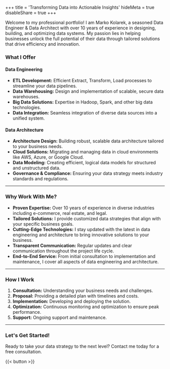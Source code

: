 +++
title = 'Transforming Data into Actionable Insights'
hideMeta = true
disableShare = true
+++

Welcome to my professional portfolio! I am Marko Kolarek, a seasoned Data Engineer & Data Architect with over 10 years of experience in designing, building, and optimizing data systems. My passion lies in helping businesses unlock the full potential of their data through tailored solutions that drive efficiency and innovation.

### What I Offer

#### Data Engineering
- **ETL Development:** Efficient Extract, Transform, Load processes to streamline your data pipelines.
- **Data Warehousing:** Design and implementation of scalable, secure data warehouses.
- **Big Data Solutions:** Expertise in Hadoop, Spark, and other big data technologies.
- **Data Integration:** Seamless integration of diverse data sources into a unified system.

#### Data Architecture
- **Architecture Design:** Building robust, scalable data architecture tailored to your business needs.
- **Cloud Solutions:** Migrating and managing data in cloud environments like AWS, Azure, or Google Cloud.
- **Data Modeling:** Creating efficient, logical data models for structured and unstructured data.
- **Governance & Compliance:** Ensuring your data strategy meets industry standards and regulations.

***

### Why Work With Me?

- **Proven Expertise:** Over 10 years of experience in diverse industries including e-commerce, real estate, and legal.
- **Tailored Solutions:** I provide customized data strategies that align with your specific business goals.
- **Cutting-Edge Technologies:** I stay updated with the latest in data engineering and architecture to bring innovative solutions to your business.
- **Transparent Communication:** Regular updates and clear communication throughout the project life cycle.
- **End-to-End Service:** From initial consultation to implementation and maintenance, I cover all aspects of data engineering and architecture.

***

### How I Work

1. **Consultation:** Understanding your business needs and challenges.
2. **Proposal:** Providing a detailed plan with timelines and costs.
3. **Implementation:** Developing and deploying the solution.
4. **Optimization:** Continuous monitoring and optimization to ensure peak performance.
5. **Support:** Ongoing support and maintenance.

***

### 

### Let's Get Started!

Ready to take your data strategy to the next level? Contact me today for a free consultation.

{{< button >}}
